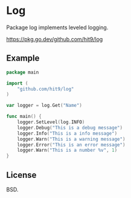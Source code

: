 Log
===

Package log implements leveled logging.

https://pkg.go.dev/github.com/hit9/log

Example
-------

```go
package main

import (
	"github.com/hit9/log"
)

var logger = log.Get("Name")

func main() {
	logger.SetLevel(log.INFO)
	logger.Debug("This is a debug message")
	logger.Info("This is a info message")
	logger.Warn("This is a warning message")
	logger.Error("This is an error message")
	logger.Warn("This is a number %v", 1)
}
```

License
-------

BSD.
